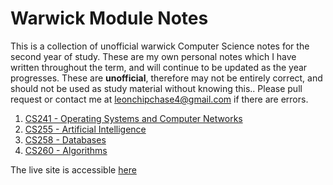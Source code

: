 # Warwick Module Notes
This is a collection of unofficial warwick Computer Science notes for the second year of study. These are my own personal notes which I have written throughout the term, and will continue to be updated as the year progresses. 
These are **unofficial**, therefore may not be entirely correct, and should not be used as study material without knowing this..
Please pull request or contact me at leonchipchase4@gmail.com if there are errors.

1. [CS241 - Operating Systems and Computer Networks](./CS241)
2. [CS255 - Artificial Intelligence](./CS255)
3. [CS258 - Databases](./CS258)
4. [CS260 - Algorithms](./CS260)

The live site is accessible [here](https://www.lchipchase.github.io/modulenotes)
